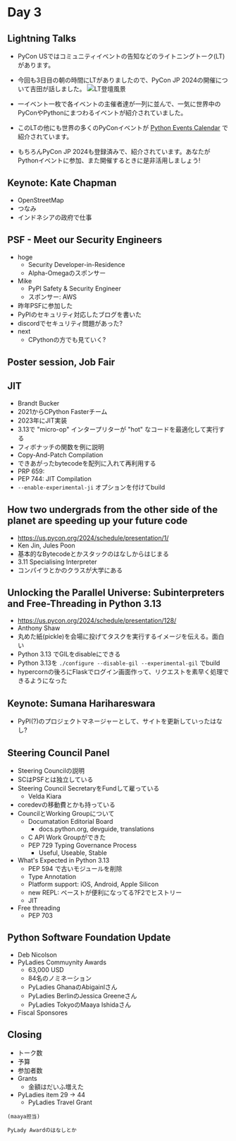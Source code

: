 # Day 3

## Lightning Talks
* PyCon USではコミュニティイベントの告知などのライトニングトーク(LT)があります。
* 今回も3日目の朝の時間にLTがありましたので、PyCon JP 2024の開催について吉田が話しました。
![LT登壇風景](images/yoshidapyconus2024lt01.jpg)
* 一イベント一枚で各イベントの主催者達が一列に並んで、一気に世界中のPyConやPythonにまつわるイベントが紹介されていました。

* このLTの他にも世界の多くのPyConイベントが [Python Events Calendar](https://wiki.python.org/moin/PythonEventsCalendar) で紹介されています。
* もちろんPyCon JP 2024も登録済みで、紹介されています。あなたがPythonイベントに参加、また開催するときに是非活用しましょう!

## Keynote: Kate Chapman

* OpenStreetMap
* つなみ
* インドネシアの政府で仕事

## PSF - Meet our Security Engineers

* hoge
  * Security Developer-in-Residence
  * Alpha-Omegaのスポンサー
* Mike
  * PyPI Safety & Security Engineer
  * スポンサー: AWS
* 昨年PSFに参加した
* PyPIのセキュリティ対応したブログを書いた
* discordでセキュリティ問題があった?
* next
  * CPythonの方でも見ていく?
  
## Poster session, Job Fair

## JIT

* Brandt Bucker
* 2021からCPython Fasterチーム
* 2023年にJIT実装
* 3.13で "micro-op" インタープリターが "hot" なコードを最適化して実行する
* フィボナッチの関数を例に説明
* Copy-And-Patch Compilation
* できあがったbytecodeを配列に入れて再利用する
* PRP 659:
* PEP 744: JIT Compilation
* `--enable-experimental-ji` オプションを付けてbuild

## How two undergrads from the other side of the planet are speeding up your future code

* https://us.pycon.org/2024/schedule/presentation/1/
* Ken Jin, Jules Poon
* 基本的なBytecodeとかスタックのはなしからはじまる
* 3.11 Specialising Interpreter
* コンパイラとかのクラスが大学にある

## Unlocking the Parallel Universe: Subinterpreters and Free-Threading in Python 3.13

* https://us.pycon.org/2024/schedule/presentation/128/
* Anthony Shaw
* 丸めた紙(pickle)を会場に投げてタスクを実行するイメージを伝える。面白い
* Python 3.13 でGILをdisableにできる
* Python 3.13を `./configure --disable-gil --experimental-gil` でbuild
* hypercornの後ろにFlaskでログイン画面作って、リクエストを素早く処理できるようになった

## Keynote: Sumana Harihareswara

* PyPI(?)のプロジェクトマネージャーとして、サイトを更新していったはなし?

## Steering Council Panel

* Steering Councilの説明
* SCはPSFとは独立している
* Steering Council SecretaryをFundして雇っている
  * Velda Kiara
* coredevの移動費とかも持っている
* CouncilとWorking Groupについて
  * Documatation Editorial Board
	* docs.python.org, devguide, translations
  * C API Work Groupができた
  * PEP 729 Typing Governance Process
	* Useful, Useable, Stable
* What's Expected in Python 3.13
  * PEP 594 で古いモジュールを削除
  * Type Annotation
  * Platform support: iOS, Android, Apple Silicon
  * new REPL: ペーストが便利になってる?F2でヒストリー
  * JIT
* Free threading
  * PEP 703
  
## Python Software Foundation Update

* Deb Nicolson
* PyLadies Commuynity Awards
  * 63,000 USD
  * 84名のノミネーション
  * PyLadies GhanaのAbigainlさん
  * PyLadies BerlinのJessica Greeneさん
  * PyLadies TokyoのMaaya Ishidaさん
* Fiscal Sponsores

## Closing

* トーク数
* 予算
* 参加者数
* Grants
  * 金額はだいふ増えた
* PyLadies item 29 -> 44
  * PyLadies Travel Grant
  
```{admonition} (いい感じのコラムタイトルにしてね)
(maaya担当)

PyLady Awardのはなしとか
```
